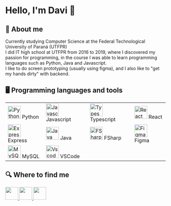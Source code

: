 # Hello, I'm Davi 👋
## 🤔 About me
Currently studying Computer Science at the Federal Technological University of Paraná (UTFPR)\
I did IT high school at UTFPR from 2016 to 2019, where I discovered my passion for programming, in the course I was able to learn programming languages such as Python, Java and Javascript.\
I like to do screen prototyping (usually using figma), and I also like to "get my hands dirty" with backend.

## 🖥 Programming languages and tools
<table>
  <tbody>
    <tr>
      <td>
        <img width=40 height=40 src="https://cdn.jsdelivr.net/gh/devicons/devicon/icons/python/python-original.svg" alt="Python" /> Python      
      </td>
      <td>
            <img width=40 height=40 src="https://cdn.jsdelivr.net/gh/devicons/devicon/icons/javascript/javascript-original.svg" alt="Javascript" /> Javascript
      </td>
      <td>
            <img width=40 height=40 src="https://cdn.jsdelivr.net/gh/devicons/devicon/icons/typescript/typescript-original.svg" alt="Typescript" /> Typescript
      </td>
      <td>
          <img src="https://cdn.jsdelivr.net/gh/devicons/devicon/icons/react/react-original.svg" height="40" alt="React"  /> React
      </td>
    </tr>
    <tr>
      <td>
          <img src="https://skillicons.dev/icons?i=express" height="40" alt="Express"  /> Express
        </td>
      <td>
            <img width=40 height=40 src="https://cdn.jsdelivr.net/gh/devicons/devicon/icons/java/java-original.svg" alt="Java" /> Java
      </td>
      <td>
            <img width=40 height=40 src="https://cdn.jsdelivr.net/gh/devicons/devicon/icons/fsharp/fsharp-original.svg" alt="FSharp" /> FSharp
      </td>
      <td>
            <img width=40 height=40 src="https://cdn.jsdelivr.net/gh/devicons/devicon/icons/figma/figma-original.svg" alt="Figma" /> Figma
      </td>
    </tr>
    <tr>
      <td>
            <img width=40 height=40 src="https://cdn.jsdelivr.net/gh/devicons/devicon/icons/mysql/mysql-original.svg" alt="MySQL" /> MySQL
      </td>
      <td>
          <img src="https://cdn.simpleicons.org/visualstudiocode/007ACC" height="40" alt="Vscode"  /> VSCode
        </td>
    </tr>
  </tbody>
</table>

## 🔍 Where to find me
<div>
  <a href="https://gitlab.com/vintercardoso">
    <img width=40 height=40 src="https://cdn.jsdelivr.net/gh/devicons/devicon/icons/gitlab/gitlab-original.svg" />
  </a>
  <a href="mailto:davi1406.10@gmail.com">
    <img width="40" height="40" src="https://upload.wikimedia.org/wikipedia/commons/7/7e/Gmail_icon_%282020%29.svg"/>
  </a>
  <a href="https://www.linkedin.com/in/vintercardoso/">
    <img width=40 height=40 src="https://cdn.jsdelivr.net/gh/devicons/devicon/icons/linkedin/linkedin-original.svg" />
  </a>
</div>
